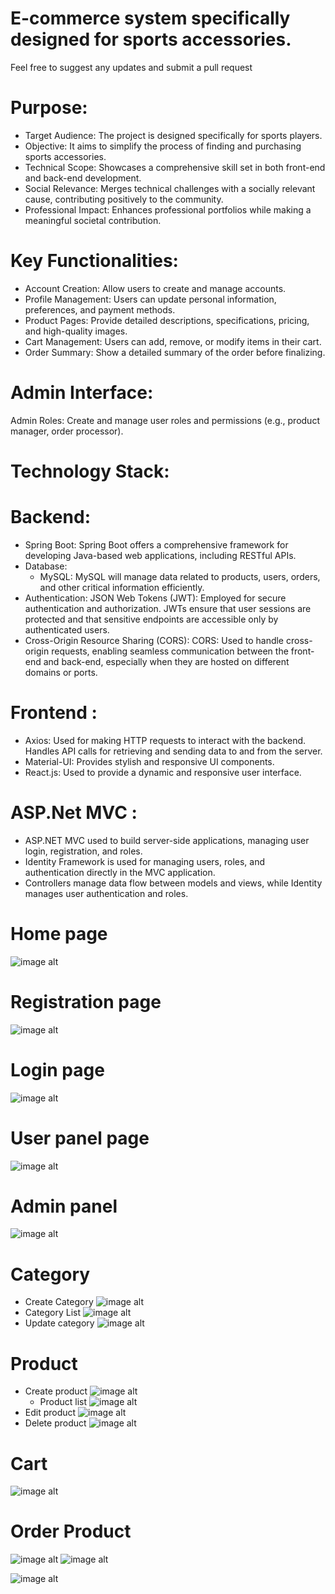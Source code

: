 # E-commerce system specifically designed for sports accessories.
Feel free to suggest any updates and submit a pull request
# Purpose:
* Target Audience: The project is designed specifically for sports players.
* Objective: It aims to simplify the process of finding and purchasing sports accessories.
* Technical Scope: Showcases a comprehensive skill set in both front-end and back-end          development.
* Social Relevance: Merges technical challenges with a socially relevant cause, contributing positively to the community.
* Professional Impact: Enhances professional portfolios while making a meaningful societal contribution.
# Key Functionalities:
* Account Creation: Allow users to create and manage accounts.
* Profile Management: Users can update personal information, preferences, and payment methods.
* Product Pages: Provide detailed descriptions, specifications, pricing, and high-quality images.
* Cart Management: Users can add, remove, or modify items in their cart.
* Order Summary: Show a detailed summary of the order before finalizing.
# Admin Interface:
Admin Roles: Create and manage user roles and permissions (e.g., product manager, order processor).
# Technology Stack:
# Backend:
  - Spring Boot: Spring Boot offers a comprehensive framework for developing Java-based web applications, including RESTful APIs.
  - Database:
    - MySQL: MySQL will manage data related to products, users, orders, and other critical information efficiently.
  - Authentication:
JSON Web Tokens (JWT): Employed for secure authentication and authorization. JWTs ensure that user sessions are protected and that sensitive endpoints are accessible only by authenticated users.
  - Cross-Origin Resource Sharing (CORS):
CORS: Used to handle cross-origin requests, enabling seamless communication between the front-end and back-end, especially when they are hosted on different domains or ports.
# Frontend :
  - Axios: Used for making HTTP requests to interact with the backend. Handles API calls for retrieving and sending data to and from the server.
  - Material-UI: Provides stylish and responsive UI components.
  - React.js: Used to provide a dynamic and responsive user interface.
# ASP.Net MVC :
- ASP.NET MVC used to build server-side applications, managing user login, registration, and roles.
- Identity Framework is used for managing users, roles, and authentication directly in the MVC application.
- Controllers manage data flow between models and views, while Identity manages user authentication and roles.

# Home page
  ![image alt](https://github.com/AratiSomwanshi/FinalProject/blob/4c538424080ad410c0947260b518a14c6c2d3d13/Screenshot%202025-01-07%20121524.png)

# Registration page
![image alt](https://github.com/AratiSomwanshi/FinalProject/blob/cf1efef1047ae55235a1e58b66f5d05e10fa60df/eshop/src/images/Screenshot%20%20121635.png)
# Login page
 ![image alt](https://github.com/AratiSomwanshi/FinalProject/blob/962f7597c6d967f1ffc7c6a6c54157146dda49b0/eshop/src/images/Screenshot%20121608.png)
 # User panel page
![image alt](https://github.com/AratiSomwanshi/FinalProject/blob/8d5118ea439656845c5c49540948b15d9c524157/eshop/src/images/Screenshot%20%20122920.png)
# Admin panel
![image alt](https://github.com/AratiSomwanshi/FinalProject/blob/c7e7780441a48a40a44b2c34d94733e2c3d6c8b1/eshop/src/images/Screenshot%20%20122015.png)
# Category
- Create Category 
![image alt](https://github.com/AratiSomwanshi/FinalProject/blob/b5b047ae555cde49e0d932890392fa41f8aa302c/eshop/src/images/Screenshot%20122039.png)
- Category List
![image alt](https://github.com/AratiSomwanshi/FinalProject/blob/ef68512eee72a0df59b1347dbed1500b6e8fdb4b/eshop/src/images/Screenshot%20122203.png)
- Update category
  ![image alt](https://github.com/AratiSomwanshi/FinalProject/blob/fc0bb66755fbb2a00a1b94b5d643d092899216fc/eshop/src/images/Screenshot%20122057.png)
# Product 
- Create product
  ![image alt](https://github.com/AratiSomwanshi/FinalProject/blob/3e9d15982c276711692127f712ade5cceeb13f83/eshop/src/images/Screenshot%20122527.png)
  - Product list
    ![image alt](https://github.com/AratiSomwanshi/FinalProject/blob/c2ebfcc27a0f6a2696209332dd21d0491c032f76/eshop/src/images/Screenshot%20122339.png)
 - Edit product
    ![image alt](https://github.com/AratiSomwanshi/FinalProject/blob/d9f6c01cdd0158e91b62fe5eb8a8387b2383685b/eshop/src/images/Screenshot%20%20122620.png)
- Delete product
  ![image alt](https://github.com/AratiSomwanshi/FinalProject/blob/7fcae022d406dc2aacd9b8152705a4ec89a072fe/eshop/src/images/Screenshot%20%20122742.png)
  
# Cart 
![image alt](https://github.com/AratiSomwanshi/FinalProject/blob/304d4464793c70887909a83fcb2619c0c3c6852d/eshop/src/images/Screenshot%20%20123131.png)
# Order Product
![image alt](https://github.com/AratiSomwanshi/FinalProject/blob/bb58f17eb04d8f64cf9b7ea777aaffffa3179dfe/eshop/src/images/Screenshot%20%20123200.png)
![image alt](https://github.com/AratiSomwanshi/FinalProject/blob/ff2e697e7cfa562f6e43b98fb8e7a4d125da599d/eshop/src/images/Screenshot%20123335.png)

![image alt](https://github.com/AratiSomwanshi/FinalProject/blob/5de66c6d5828fd3614a33370c3b253766f1c09dc/eshop/src/images/Screenshot%20121716.png)
